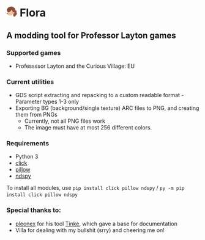 # <img src="flora.png" width=28> Flora
## A modding tool for Professor Layton games

### Supported games
* Professssor Layton and the Curious Village: EU

### Current utilities
* GDS script extracting and repacking to a custom readable format - Parameter types 1-3 only
* Exporting BG (background/single texture) ARC files to PNG, and creating them from PNGs
    + Currently, not all PNG files work
    + The image must have at most 256 different colors.

### Requirements
* Python 3
* [click](https://pypi.org/project/click/)
* [pillow](https://pypi.org/project/pillow/)
* [ndspy](https://pypi.org/project/ndspy/)

To install all modules, use `pip install click pillow ndspy` / `py -m pip install click pillow ndspy`

### Special thanks to:
* [pleonex](https://github.com/pleonex/) for his tool [Tinke](https://github.com/pleonex/Tinke), which gave a base for documentation
* Villa for dealing with my bullshit (srry) and cheering me on!